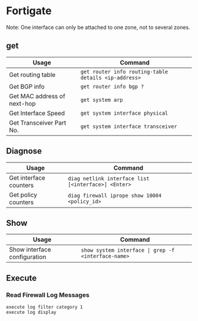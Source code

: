 # Fortigate

Note: One interface can only be attached to one zone, not to several zones.

## get

| Usage | Command | 
| ----- | ------- | 
| Get routing table | `get router info routing-table details <ip-address>` |
| Get BGP info | `get router info bgp ?` |
| Get MAC address of next-hop | `get system arp` |
| Get Interface Speed | `get system interface physical` |
| Get Transceiver Part No. | `get system interface transceiver` |



## Diagnose

| Usage | Command | 
| ----- | ------- | 
| Get interface counters | `diag netlink interface list [<interface>] <Enter>` |
| Get policy counters | `diag firewall iprope show 10004 <policy_id>` |

## Show

| Usage | Command | 
| ----- | ------- | 
| Show interface configuration | `show system interface \| grep -f <interface-name>` |

## Execute

### Read Firewall Log Messages

```
execute log filter category 1
execute log display
```

